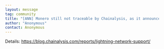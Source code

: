 ```yaml
---
layout: message
tag: community
title: "[ANN] Monero still not traceable by Chainalysis, as it announced support for Lightning Network today. Have a great weekend!"
author: "Anonymous"	
contact: Anonymous
---
```


Details: https://blog.chainalysis.com/reports/lightning-network-support/
